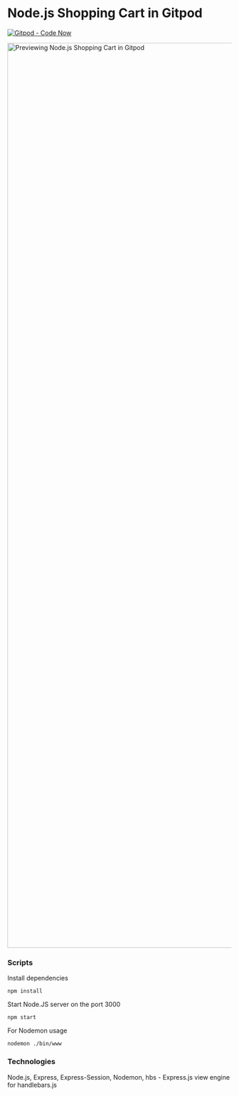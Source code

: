 # Node.js Shopping Cart in Gitpod

[![Gitpod - Code Now](https://img.shields.io/badge/Gitpod-code%20now-blue.svg?longCache=true)](https://gitpod.io#https://github.com/gitpod-io/nodejs-shopping-cart)

<img width="2032" alt="Previewing Node.js Shopping Cart in Gitpod" src="https://user-images.githubusercontent.com/3082655/48342874-274f4700-e671-11e8-970c-32b2ba1fdba1.png">

### Scripts

Install dependencies
``` shell
npm install
```

Start Node.JS server on the port 3000
``` shell
npm start
```

For Nodemon usage
``` shell
nodemon ./bin/www
```

### Technologies
Node.js, Express, Express-Session, Nodemon, hbs - Express.js view engine for handlebars.js
